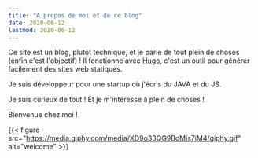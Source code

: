 ```yaml
---
title: "A propos de moi et de ce blog"
date: 2020-06-12
lastmod: 2020-06-12
---
```


Ce site est un blog, plutôt technique, et je parle de tout plein de choses (enfin c'est l'objectif) !
Il fonctionne avec [Hugo](https://gohugo.io/), c'est un outil pour générer facilement des sites web statiques.

Je suis développeur pour une startup où j'écris du JAVA et du JS.

Je suis curieux de tout ! Et je m'intéresse à plein de choses !
 
Bienvenue chez moi !

{{< figure src="https://media.giphy.com/media/XD9o33QG9BoMis7iM4/giphy.gif" alt="welcome" >}}


